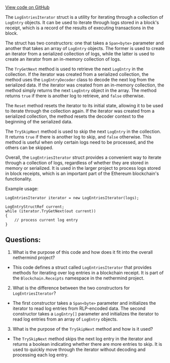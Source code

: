 [View code on GitHub](https://github.com/nethermindeth/nethermind/Nethermind.Blockchain/Receipts/LogEntriesIterator.cs)

The `LogEntriesIterator` struct is a utility for iterating through a collection of `LogEntry` objects. It can be used to iterate through logs stored in a block's receipt, which is a record of the results of executing transactions in the block. 

The struct has two constructors: one that takes a `Span<byte>` parameter and another that takes an array of `LogEntry` objects. The former is used to create an iterator from a serialized collection of logs, while the latter is used to create an iterator from an in-memory collection of logs.

The `TryGetNext` method is used to retrieve the next `LogEntry` in the collection. If the iterator was created from a serialized collection, the method uses the `LogEntryDecoder` class to decode the next log from the serialized data. If the iterator was created from an in-memory collection, the method simply returns the next `LogEntry` object in the array. The method returns `true` if there is another log to retrieve, and `false` otherwise.

The `Reset` method resets the iterator to its initial state, allowing it to be used to iterate through the collection again. If the iterator was created from a serialized collection, the method resets the decoder context to the beginning of the serialized data. 

The `TrySkipNext` method is used to skip the next `LogEntry` in the collection. It returns `true` if there is another log to skip, and `false` otherwise. This method is useful when only certain logs need to be processed, and the others can be skipped.

Overall, the `LogEntriesIterator` struct provides a convenient way to iterate through a collection of logs, regardless of whether they are stored in memory or serialized. It is used in the larger project to process logs stored in block receipts, which is an important part of the Ethereum blockchain's functionality. 

Example usage:

```
LogEntriesIterator iterator = new LogEntriesIterator(logs);

LogEntryStructRef current;
while (iterator.TryGetNext(out current))
{
    // process current log entry
}
```
## Questions: 
 1. What is the purpose of this code and how does it fit into the overall nethermind project?
- This code defines a struct called `LogEntriesIterator` that provides methods for iterating over log entries in a blockchain receipt. It is part of the `Blockchain.Receipts` namespace in the nethermind project.

2. What is the difference between the two constructors for `LogEntriesIterator`?
- The first constructor takes a `Span<byte>` parameter and initializes the iterator to read log entries from RLP-encoded data. The second constructor takes a `LogEntry[]` parameter and initializes the iterator to read log entries from an array of `LogEntry` objects.

3. What is the purpose of the `TrySkipNext` method and how is it used?
- The `TrySkipNext` method skips the next log entry in the iterator and returns a boolean indicating whether there are more entries to skip. It is used to quickly move through the iterator without decoding and processing each log entry.